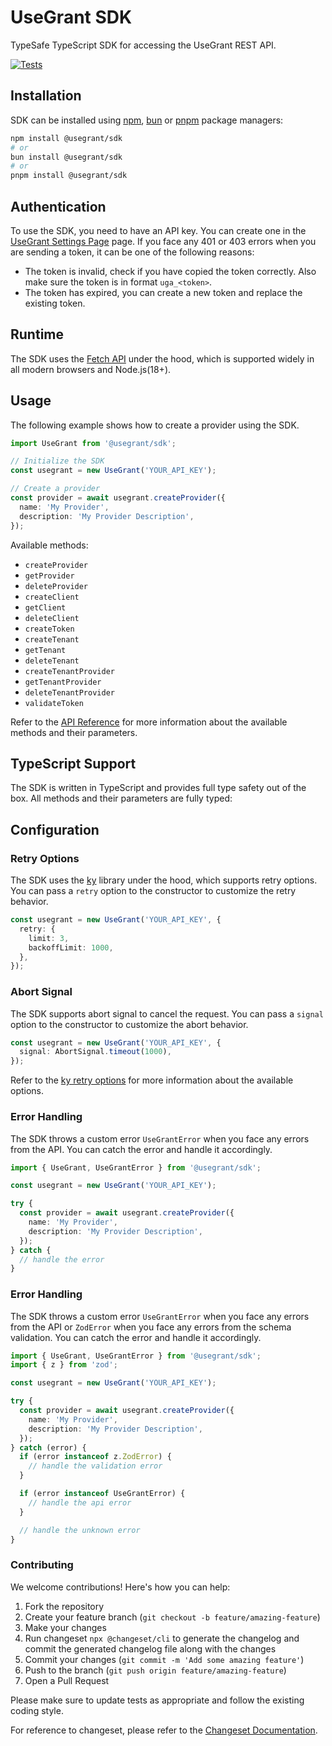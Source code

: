 # UseGrant SDK

TypeSafe TypeScript SDK for accessing the UseGrant REST API.

[![Tests](https://github.com/usegranthq/sdk/actions/workflows/tests.yml/badge.svg)](https://github.com/usegranthq/sdk/actions/workflows/tests.yml)

## Installation

SDK can be installed using [npm], [bun] or [pnpm] package managers:

```bash
npm install @usegrant/sdk
# or
bun install @usegrant/sdk
# or
pnpm install @usegrant/sdk
```

## Authentication

To use the SDK, you need to have an API key. You can create one in the [UseGrant Settings Page](https://usegrant.dev/u/settings/token) page. If you face any 401 or 403 errors when you are sending a token, it can be one of the following reasons:

- The token is invalid, check if you have copied the token correctly. Also make sure the token is in format `uga_<token>`.
- The token has expired, you can create a new token and replace the existing token.

## Runtime

The SDK uses the [Fetch API](https://developer.mozilla.org/en-US/docs/Web/API/Fetch_API) under the hood, which is supported widely in all modern browsers and Node.js(18+).

## Usage

The following example shows how to create a provider using the SDK.

```ts
import UseGrant from '@usegrant/sdk';

// Initialize the SDK
const usegrant = new UseGrant('YOUR_API_KEY');

// Create a provider
const provider = await usegrant.createProvider({
  name: 'My Provider',
  description: 'My Provider Description',
});
```

Available methods:

- `createProvider`
- `getProvider`
- `deleteProvider`
- `createClient`
- `getClient`
- `deleteClient`
- `createToken`
- `createTenant`
- `getTenant`
- `deleteTenant`
- `createTenantProvider`
- `getTenantProvider`
- `deleteTenantProvider`
- `validateToken`

Refer to the [API Reference](https://usegrant.dev/docs) for more information about the available methods and their parameters.

## TypeScript Support

The SDK is written in TypeScript and provides full type safety out of the box. All methods and their parameters are fully typed:

## Configuration

### Retry Options

The SDK uses the [ky](https://github.com/sindresorhus/ky) library under the hood, which supports retry options. You can pass a `retry` option to the constructor to customize the retry behavior.

```ts
const usegrant = new UseGrant('YOUR_API_KEY', {
  retry: {
    limit: 3,
    backoffLimit: 1000,
  },
});
```

### Abort Signal

The SDK supports abort signal to cancel the request. You can pass a `signal` option to the constructor to customize the abort behavior.

```ts
const usegrant = new UseGrant('YOUR_API_KEY', {
  signal: AbortSignal.timeout(1000),
});
```

Refer to the [ky retry options](https://github.com/sindresorhus/ky?tab=readme-ov-file#retry) for more information about the available options.

### Error Handling

The SDK throws a custom error `UseGrantError` when you face any errors from the API. You can catch the error and handle it accordingly.

```ts
import { UseGrant, UseGrantError } from '@usegrant/sdk';

const usegrant = new UseGrant('YOUR_API_KEY');

try {
  const provider = await usegrant.createProvider({
    name: 'My Provider',
    description: 'My Provider Description',
  });
} catch {
  // handle the error
}
```

### Error Handling

The SDK throws a custom error `UseGrantError` when you face any errors from the API or `ZodError` when you face any errors from the schema validation. You can catch the error and handle it accordingly.

```ts
import { UseGrant, UseGrantError } from '@usegrant/sdk';
import { z } from 'zod';

const usegrant = new UseGrant('YOUR_API_KEY');

try {
  const provider = await usegrant.createProvider({
    name: 'My Provider',
    description: 'My Provider Description',
  });
} catch (error) {
  if (error instanceof z.ZodError) {
    // handle the validation error
  }

  if (error instanceof UseGrantError) {
    // handle the api error
  }

  // handle the unknown error
}
```

### Contributing

We welcome contributions! Here's how you can help:

1. Fork the repository
2. Create your feature branch (`git checkout -b feature/amazing-feature`)
3. Make your changes
4. Run changeset `npx @changeset/cli` to generate the changelog and commit the generated changelog file along with the changes
5. Commit your changes (`git commit -m 'Add some amazing feature'`)
6. Push to the branch (`git push origin feature/amazing-feature`)
7. Open a Pull Request

Please make sure to update tests as appropriate and follow the existing coding style.

For reference to changeset, please refer to the [Changeset Documentation](https://github.com/changesets/changesets/blob/main/docs/intro-to-using-changesets.md).

[npm]: https://www.npmjs.com
[bun]: https://bun.sh/
[pnpm]: https://pnpm.io
